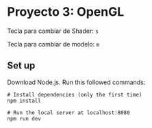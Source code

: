 
# Proyecto 3: OpenGL

Tecla para cambiar de Shader: `s`

Tecla para cambiar de modelo: `m`


## Set up
Download Node.js. Run this followed commands:
```
# Install dependencies (only the first time)
npm install

# Run the local server at localhost:8080
npm run dev

```
